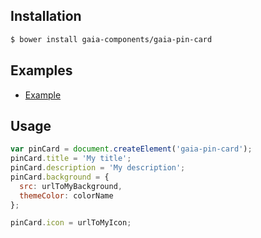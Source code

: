 ## Installation

```bash
$ bower install gaia-components/gaia-pin-card
```

## Examples

- [Example](http://gaia-components.github.io/gaia-pin-card/)

## Usage

```js
var pinCard = document.createElement('gaia-pin-card');
pinCard.title = 'My title';
pinCard.description = 'My description';
pinCard.background = {
  src: urlToMyBackground,
  themeColor: colorName
};

pinCard.icon = urlToMyIcon;
```
